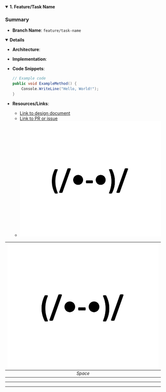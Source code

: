 <details open>
<summary id="feature-1"><strong>1. Feature/Task Name</strong></summary>

### Summary
- **Branch Name**: `feature/task-name`

<details open>
<summary><strong>Details</strong></summary>

- **Architecture**:
- **Implementation**:



- **Code Snippets**:
  ```csharp
  // Example code
  public void ExampleMethod() {
      Console.WriteLine("Hello, World!");
  }
  ```

- **Resources/Links**:
  - [Link to design document](#)
  - [Link to PR or issue](#)
  - ![image.png](img/templateImg.png)

| ![image.png](img/templateImg.png) | 
|:--:| 
| *Space* |

---

</details>
</details>

---